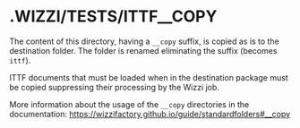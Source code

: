 # .WIZZI/TESTS/ITTF__COPY

The content of this directory, having a `__copy` suffix, is copied as is
to the destination folder. The folder is renamed eliminating the suffix (becomes `ittf`).

ITTF documents that must be loaded when in the destination package must be copied
suppressing their processing by the Wizzi job.

More information about the usage of the `__copy` directories in the documentation:
https://wizzifactory.github.io/guide/standardfolders#__copy